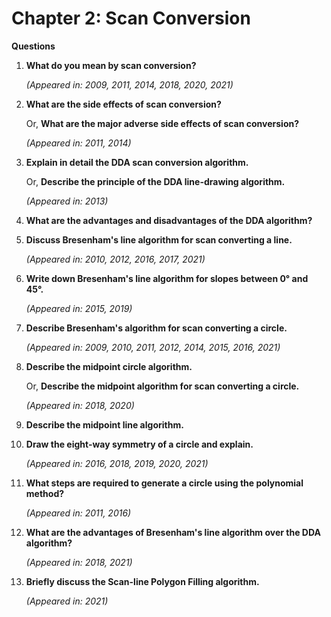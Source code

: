 # Chapter 2: Scan Conversion

**Questions**

1. **What do you mean by scan conversion?**
    
    *(Appeared in: 2009, 2011, 2014, 2018, 2020, 2021)*
    
2. **What are the side effects of scan conversion?**
    
    Or, **What are the major adverse side effects of scan conversion?**
    
    *(Appeared in: 2011, 2014)*
    
3. **Explain in detail the DDA scan conversion algorithm.**
    
    Or, **Describe the principle of the DDA line-drawing algorithm.**
    
    *(Appeared in: 2013)*
    
4. **What are the advantages and disadvantages of the DDA algorithm?**
5. **Discuss Bresenham's line algorithm for scan converting a line.**
    
    *(Appeared in: 2010, 2012, 2016, 2017, 2021)*
    
6. **Write down Bresenham's line algorithm for slopes between 0° and 45°.**
    
    *(Appeared in: 2015, 2019)*
    
7. **Describe Bresenham's algorithm for scan converting a circle.**
    
    *(Appeared in: 2009, 2010, 2011, 2012, 2014, 2015, 2016, 2021)*
    
8. **Describe the midpoint circle algorithm.**
    
    Or, **Describe the midpoint algorithm for scan converting a circle.**
    
    *(Appeared in: 2018, 2020)*
    
9. **Describe the midpoint line algorithm.**
10. **Draw the eight-way symmetry of a circle and explain.**
    
    *(Appeared in: 2016, 2018, 2019, 2020, 2021)*
    
11. **What steps are required to generate a circle using the polynomial method?**
    
    *(Appeared in: 2011, 2016)*
    
12. **What are the advantages of Bresenham's line algorithm over the DDA algorithm?**
    
    *(Appeared in: 2018, 2021)*
    
13. **Briefly discuss the Scan-line Polygon Filling algorithm.**
    
    *(Appeared in: 2021)*